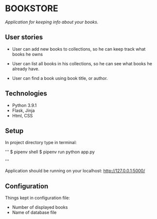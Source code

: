 # BOOKSTORE

_Application for keeping info about your books._

## User stories

* User can add new books to collections, so he can keep track what books he owns

* User can list all books in his collections, so he can see what books he already have.

* User can find a book using book title, or author.

## Technologies

* Python 3.9.1
* Flask, Jinja
* Html, CSS

## Setup

In project directory type in terminal:

'''
$ pipenv shell
$ pipenv run python app.py

'''

Application should be running on your localhost: http://127.0.0.1:5000/

## Configuration

Things kept in configuration file:

* Number of displayed books
* Name of database file

